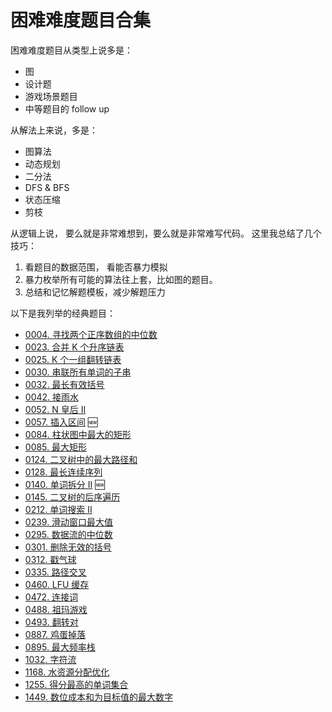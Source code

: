 # 困难难度题目合集

困难难度题目从类型上说多是：

- 图
- 设计题
- 游戏场景题目
- 中等题目的 follow up

从解法上来说，多是：

- 图算法
- 动态规划
- 二分法
- DFS & BFS
- 状态压缩
- 剪枝

从逻辑上说， 要么就是非常难想到，要么就是非常难写代码。 这里我总结了几个技巧：

1. 看题目的数据范围， 看能否暴力模拟
2. 暴力枚举所有可能的算法往上套，比如图的题目。
3. 总结和记忆解题模板，减少解题压力

以下是我列举的经典题目：

- [0004. 寻找两个正序数组的中位数](../problems/4.median-of-two-sorted-arrays.md)
- [0023. 合并 K 个升序链表](../problems/23.merge-k-sorted-lists.md)
- [0025. K 个一组翻转链表](../problems/25.reverse-nodes-in-k-groups.md)
- [0030. 串联所有单词的子串](../problems/30.substring-with-concatenation-of-all-words.md)
- [0032. 最长有效括号](../problems/32.longest-valid-parentheses.md)
- [0042. 接雨水](../problems/42.trapping-rain-water.md)
- [0052. N 皇后 II](../problems/52.N-Queens-II.md)
- [0057. 插入区间](problems/57.insert-interval.md) 🆕
- [0084. 柱状图中最大的矩形](../problems/84.largest-rectangle-in-histogram.md)
- [0085. 最大矩形](../problems/85.maximal-rectangle.md)
- [0124. 二叉树中的最大路径和](../problems/124.binary-tree-maximum-path-sum.md)
- [0128. 最长连续序列](../problems/128.longest-consecutive-sequence.md)
- [0140. 单词拆分 II](problems/140.word-break-ii.md) 🆕
- [0145. 二叉树的后序遍历](../problems/145.binary-tree-postorder-traversal.md)
- [0212. 单词搜索 II](../problems/212.word-search-ii.md)
- [0239. 滑动窗口最大值](../problems/239.sliding-window-maximum.md)
- [0295. 数据流的中位数](../problems/295.find-median-from-data-stream.md)
- [0301. 删除无效的括号](../problems/301.remove-invalid-parentheses.md)
- [0312. 戳气球](../problems/312.burst-balloons.md)
- [0335. 路径交叉](../problems/335.self-crossing.md)
- [0460. LFU 缓存](../problems/460.lfu-cache.md)
- [0472. 连接词](../problems/472.concatenated-words.md)
- [0488. 祖玛游戏](../problems/488.zuma-game.md)
- [0493. 翻转对](../problems/493.reverse-pairs.md)
- [0887. 鸡蛋掉落](../problems/887.super-egg-drop.md)
- [0895. 最大频率栈](../problems/895.maximum-frequency-stack.md)
- [1032. 字符流](../problems/1032.stream-of-characters.md)
- [1168. 水资源分配优化](../problems/1168.optimize-water-distribution-in-a-village.md)
- [1255. 得分最高的单词集合](../problems/1255.maximum-score-words-formed-by-letters.md)
- [1449. 数位成本和为目标值的最大数字](../problems/1449.form-largest-integer-with-digits-that-add-up-to-target.md)
